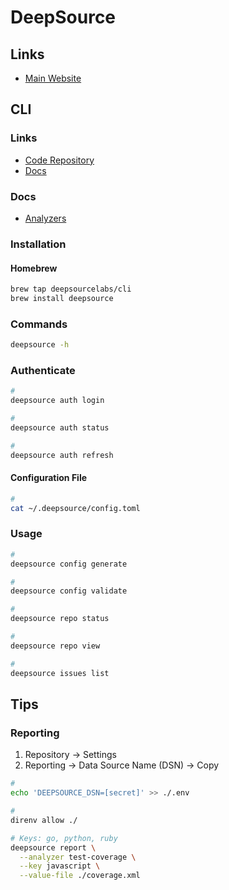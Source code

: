 # DeepSource

## Links

- [Main Website](https://deepsource.io/)

## CLI

### Links

- [Code Repository](https://github.com/deepsourcelabs/cli)
- [Docs](https://deepsource.io/docs/cli/usage/)

### Docs

- [Analyzers](https://deepsource.io/docs/concepts/#analyzers)

### Installation

#### Homebrew

```sh
brew tap deepsourcelabs/cli
brew install deepsource
```

### Commands

```sh
deepsource -h
```

### Authenticate

```sh
#
deepsource auth login

#
deepsource auth status

#
deepsource auth refresh
```

#### Configuration File

```sh
#
cat ~/.deepsource/config.toml
```

### Usage

```sh
#
deepsource config generate

#
deepsource config validate

#
deepsource repo status

#
deepsource repo view

#
deepsource issues list
```

## Tips

<!-- ### Close Issues

```sh
# close, closes, closed, fix, fixes, fixed, resolve, resolves, resolved
git commit -m "[YOUR COMMIT MESSAGE]; closes #1, closes #2, closes #3"
``` -->

### Reporting

1. Repository -> Settings
2. Reporting -> Data Source Name (DSN) -> Copy

```sh
#
echo 'DEEPSOURCE_DSN=[secret]' >> ./.env

#
direnv allow ./

# Keys: go, python, ruby
deepsource report \
  --analyzer test-coverage \
  --key javascript \
  --value-file ./coverage.xml
```

<!-- ###

```html
<a href="https://deepsource.io/gl/yo/devparty">
  <img src="https://deepsource.io/gl/yo/devparty.svg/?label=active+issues&show_trend=true&token=AxP-EMgofIoYWgzM4r1gOGtB" alt="DeepSource">
</a>
``` -->
